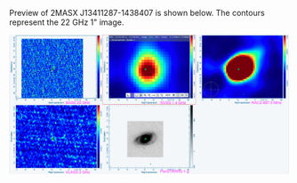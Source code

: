 Preview of 2MASX J13411287-1438407 is shown below. The contours represent the 22 GHz 1" image. 

![2MASXJ13411287-1438407.png](2MASXJ13411287-1438407.png "2MASXJ13411287-1438407")

